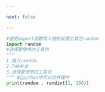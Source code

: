 ```yaml
---

next: false

---
```




<BlogInfo id="465"/>

```python
#使用import函数导入随机处理工具包random
import random
#选择要使用的工具包
"""
1.键入random.
2.Tab补全
3.选择要使用的工具包
""" #ipython中可以这样操作
print(random . randint(1, 100))
```



<ActionBox />

